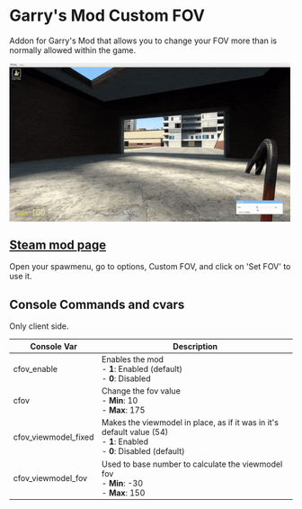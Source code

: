 # Garry's Mod Custom FOV

Addon for Garry's Mod that allows you to change your FOV more than is normally allowed within the game.

<img src="preview/fov_change.gif" align="center" width="500">

## [Steam mod page](https://steamcommunity.com/sharedfiles/filedetails/?id=1990062880)

Open your spawmenu, go to options, Custom FOV, and click on 'Set FOV' to use it.

## Console Commands and cvars

Only client side.

| **Console Var**      | **Description**                                                                                                           |
|----------------------|---------------------------------------------------------------------------------------------------------------------------|
| cfov_enable          | Enables the mod<br> - **1**: Enabled (default)<br> - **0**: Disabled                                                      |
| cfov                 | Change the fov value<br> - **Min**: 10<br> - **Max**: 175                                                                 |
| cfov_viewmodel_fixed | Makes the viewmodel in place, as if it was in it's default value (54)<br>- **1**: Enabled<br> - **0**: Disabled (default) |
| cfov_viewmodel_fov   | Used to base number to calculate the viewmodel fov<br> - **Min**: -30<br> - **Max**: 150                                  |
